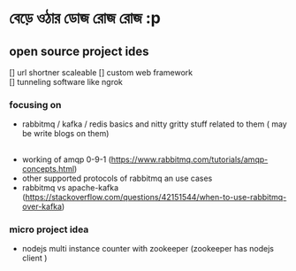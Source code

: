 # বেড়ে ওঠার ডোজ রোজ রোজ  :p 



## open source project ides 
[] url shortner scaleable 
[] custom web framework  
[] tunneling software like ngrok                                                                                                                                                                                                                                                                                                                                                                                                                                                                                                      
### focusing on 

- rabbitmq / kafka / redis basics and nitty gritty stuff related to them ( may be write blogs on them)

## 
- working of amqp 0-9-1 (https://www.rabbitmq.com/tutorials/amqp-concepts.html)
- other supported protocols of rabbitmq an use cases 
- rabbitmq vs apache-kafka (https://stackoverflow.com/questions/42151544/when-to-use-rabbitmq-over-kafka)

### micro project idea 
- nodejs multi instance counter with zookeeper (zookeeper has nodejs client )